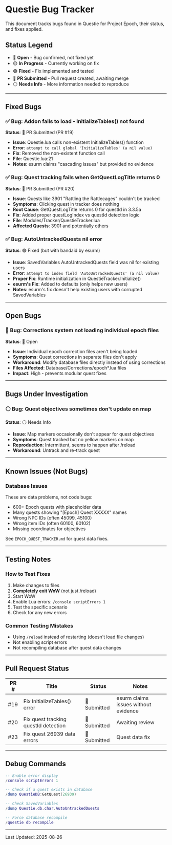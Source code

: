 # Questie Bug Tracker

This document tracks bugs found in Questie for Project Epoch, their status, and fixes applied.

## Status Legend
- 🔴 **Open** - Bug confirmed, not fixed yet
- 🟡 **In Progress** - Currently working on fix
- 🟢 **Fixed** - Fix implemented and tested
- 🔵 **PR Submitted** - Pull request created, awaiting merge
- ⚪ **Needs Info** - More information needed to reproduce

---

## Fixed Bugs

### ✅ Bug: Addon fails to load - InitializeTables() not found
**Status**: 🔵 PR Submitted (PR #19)
- **Issue**: Questie.lua calls non-existent InitializeTables() function
- **Error**: `attempt to call global 'InitializeTables' (a nil value)`
- **Fix**: Removed the non-existent function call
- **File**: Questie.lua:21
- **Notes**: esurm claims "cascading issues" but provided no evidence

### ✅ Bug: Quest tracking fails when GetQuestLogTitle returns 0
**Status**: 🔵 PR Submitted (PR #20)
- **Issue**: Quests like 3901 "Rattling the Rattlecages" couldn't be tracked
- **Symptoms**: Clicking quest in tracker does nothing
- **Root Cause**: GetQuestLogTitle returns 0 for questId in 3.3.5a
- **Fix**: Added proper questLogIndex vs questId detection logic
- **File**: Modules/Tracker/QuestieTracker.lua
- **Affected Quests**: 3901 and potentially others

### ✅ Bug: AutoUntrackedQuests nil error
**Status**: 🟢 Fixed (but with bandaid by esurm)
- **Issue**: SavedVariables AutoUntrackedQuests field was nil for existing users
- **Error**: `attempt to index field 'AutoUntrackedQuests' (a nil value)`
- **Proper Fix**: Runtime initialization in QuestieTracker.Initialize()
- **esurm's Fix**: Added to defaults (only helps new users)
- **Notes**: esurm's fix doesn't help existing users with corrupted SavedVariables

---

## Open Bugs

### 🔴 Bug: Corrections system not loading individual epoch files
**Status**: 🔴 Open
- **Issue**: Individual epoch correction files aren't being loaded
- **Symptoms**: Quest corrections in separate files don't apply
- **Workaround**: Modify database files directly instead of using corrections
- **Files Affected**: Database/Corrections/epoch*.lua files
- **Impact**: High - prevents modular quest fixes

---

## Bugs Under Investigation

### ⚪ Bug: Quest objectives sometimes don't update on map
**Status**: ⚪ Needs Info
- **Issue**: Map markers occasionally don't appear for quest objectives
- **Symptoms**: Quest tracked but no yellow markers on map
- **Reproduction**: Intermittent, seems to happen after /reload
- **Workaround**: Untrack and re-track quest

---

## Known Issues (Not Bugs)

### Database Issues
These are data problems, not code bugs:
- 600+ Epoch quests with placeholder data
- Many quests showing "[Epoch] Quest XXXXX" names
- Wrong NPC IDs (often 45099, 45100)
- Wrong item IDs (often 60100, 60102)
- Missing coordinates for objectives

See `EPOCH_QUEST_TRACKER.md` for quest data fixes.

---

## Testing Notes

### How to Test Fixes
1. Make changes to files
2. **Completely exit WoW** (not just /reload)
3. Start WoW
4. Enable Lua errors: `/console scriptErrors 1`
5. Test the specific scenario
6. Check for any new errors

### Common Testing Mistakes
- Using `/reload` instead of restarting (doesn't load file changes)
- Not enabling script errors
- Not recompiling database after quest data changes

---

## Pull Request Status

| PR # | Title | Status | Notes |
|------|-------|--------|-------|
| #19 | Fix InitializeTables() error | 🔵 Submitted | esurm claims issues without evidence |
| #20 | Fix quest tracking questId detection | 🔵 Submitted | Awaiting review |
| #23 | Fix quest 26939 data errors | 🔵 Submitted | Quest data fix |

---

## Debug Commands

```lua
-- Enable error display
/console scriptErrors 1

-- Check if a quest exists in database
/dump QuestieDB:GetQuest(26939)

-- Check SavedVariables
/dump Questie.db.char.AutoUntrackedQuests

-- Force database recompile
/questie db recompile
```

---

Last Updated: 2025-08-26